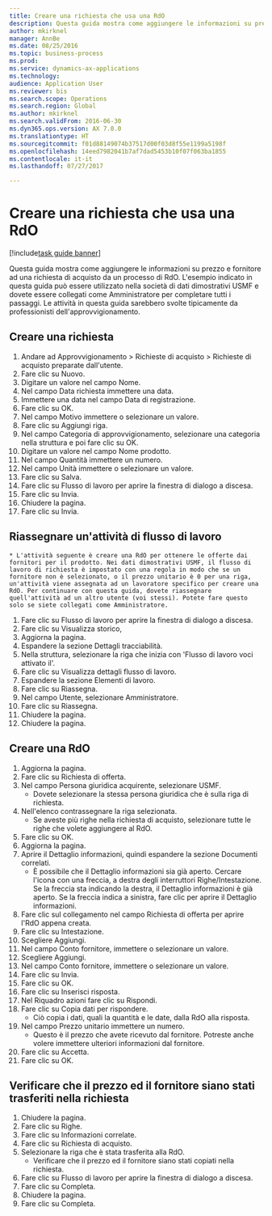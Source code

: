 ```yaml
--- 
title: Creare una richiesta che usa una RdO
description: Questa guida mostra come aggiungere le informazioni su prezzo e fornitore ad una richiesta di acquisto da un processo di RdO.
author: mkirknel
manager: AnnBe
ms.date: 08/25/2016
ms.topic: business-process
ms.prod: 
ms.service: dynamics-ax-applications
ms.technology: 
audience: Application User
ms.reviewer: bis
ms.search.scope: Operations
ms.search.region: Global
ms.author: mkirknel
ms.search.validFrom: 2016-06-30
ms.dyn365.ops.version: AX 7.0.0
ms.translationtype: HT
ms.sourcegitcommit: f01d88149074b37517d00f03d8f55e1199a5198f
ms.openlocfilehash: 14eed7982041b7af7dad5453b10f07f063ba1855
ms.contentlocale: it-it
ms.lasthandoff: 07/27/2017

---
```

# <a name="create-a-requisition-that-uses-an-rfq"></a>Creare una richiesta che usa una RdO

[!include[task guide banner](../../includes/task-guide-banner.md)]

Questa guida mostra come aggiungere le informazioni su prezzo e fornitore ad una richiesta di acquisto da un processo di RdO. L'esempio indicato in questa guida può essere utilizzato nella società di dati dimostrativi USMF e dovete essere collegati come Amministratore per completare tutti i passaggi. Le attività in questa guida sarebbero svolte tipicamente da professionisti dell'approvvigionamento.


## <a name="create-a-requisition"></a>Creare una richiesta
1. Andare ad Approvvigionamento > Richieste di acquisto > Richieste di acquisto preparate dall'utente.
2. Fare clic su Nuovo.
3. Digitare un valore nel campo Nome.
4. Nel campo Data richiesta immettere una data.
5. Immettere una data nel campo Data di registrazione.
6. Fare clic su OK.
7. Nel campo Motivo immettere o selezionare un valore.
8. Fare clic su Aggiungi riga.
9. Nel campo Categoria di approvvigionamento, selezionare una categoria nella struttura e poi fare clic su OK.
10. Digitare un valore nel campo Nome prodotto.
11. Nel campo Quantità immettere un numero.
12. Nel campo Unità immettere o selezionare un valore.
13. Fare clic su Salva.
14. Fare clic su Flusso di lavoro per aprire la finestra di dialogo a discesa.
15. Fare clic su Invia.
16. Chiudere la pagina.
17. Fare clic su Invia.

## <a name="reassign-a-workflow-task"></a>Riassegnare un'attività di flusso di lavoro
    * L'attività seguente è creare una RdO per ottenere le offerte dai fornitori per il prodotto. Nei dati dimostrativi USMF, il flusso di lavoro di richiesta è impostato con una regola in modo che se un fornitore non è selezionato, o il prezzo unitario è 0 per una riga, un'attività viene assegnata ad un lavoratore specifico per creare una RdO. Per continuare con questa guida, dovete riassegnare quell'attività ad un altro utente (voi stessi). Potete fare questo solo se siete collegati come Amministratore.  
1. Fare clic su Flusso di lavoro per aprire la finestra di dialogo a discesa.
2. Fare clic su Visualizza storico,
3. Aggiorna la pagina.
4. Espandere la sezione Dettagli tracciabilità.
5. Nella struttura, selezionare la riga che inizia con 'Flusso di lavoro voci attivato il'.
6. Fare clic su Visualizza dettagli flusso di lavoro.
7. Espandere la sezione Elementi di lavoro.
8. Fare clic su Riassegna.
9. Nel campo Utente, selezionare Amministratore.
10. Fare clic su Riassegna.
11. Chiudere la pagina.
12. Chiudere la pagina.

## <a name="create-an-rfq"></a>Creare una RdO
1. Aggiorna la pagina.
2. Fare clic su Richiesta di offerta.
3. Nel campo Persona giuridica acquirente, selezionare USMF.
    * Dovete selezionare la stessa persona giuridica che è sulla riga di richiesta.  
4. Nell'elenco contrassegnare la riga selezionata.
    * Se aveste più righe nella richiesta di acquisto, selezionare tutte le righe che volete aggiungere al RdO.  
5. Fare clic su OK.
6. Aggiorna la pagina.
7. Aprire il Dettaglio informazioni, quindi espandere la sezione Documenti correlati.
    * È possibile che il Dettaglio informazioni sia già aperto. Cercare l'icona con una freccia, a destra degli interruttori Righe/Intestazione. Se la freccia sta indicando la destra, il Dettaglio informazioni è già aperto. Se la freccia indica a sinistra, fare clic per aprire il Dettaglio informazioni.  
8. Fare clic sul collegamento nel campo Richiesta di offerta per aprire l'RdO appena creata.
9. Fare clic su Intestazione.
10. Scegliere Aggiungi.
11. Nel campo Conto fornitore, immettere o selezionare un valore.
12. Scegliere Aggiungi.
13. Nel campo Conto fornitore, immettere o selezionare un valore.
14. Fare clic su Invia.
15. Fare clic su OK.
16. Fare clic su Inserisci risposta.
17. Nel Riquadro azioni fare clic su Rispondi.
18. Fare clic su Copia dati per rispondere.
    * Ciò copia i dati, quali la quantità e le date, dalla RdO alla risposta.  
19. Nel campo Prezzo unitario immettere un numero.
    * Questo è il prezzo che avete ricevuto dal fornitore. Potreste anche volere immettere ulteriori informazioni dal fornitore.  
20. Fare clic su Accetta.
21. Fare clic su OK.

## <a name="verify-that-vendor-and-price-have-been-transferred-to-the-requisition"></a>Verificare che il prezzo ed il fornitore siano stati trasferiti nella richiesta
1. Chiudere la pagina.
2. Fare clic su Righe.
3. Fare clic su Informazioni correlate.
4. Fare clic su Richiesta di acquisto.
5. Selezionare la riga che è stata trasferita alla RdO.
    * Verificare che il prezzo ed il fornitore siano stati copiati nella richiesta.  
6. Fare clic su Flusso di lavoro per aprire la finestra di dialogo a discesa.
7. Fare clic su Completa.
8. Chiudere la pagina.
9. Fare clic su Completa.


